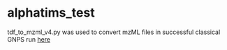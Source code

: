 # alphatims_test

tdf_to_mzml_v4.py was used to convert mzML files in successful classical GNPS run [here](https://gnps.ucsd.edu/ProteoSAFe/status.jsp?task=2358c2cbc8e743239fda19073d1340a8)
